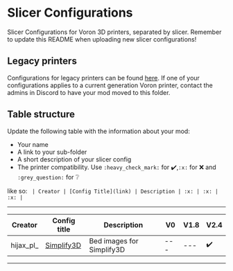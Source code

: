 # Slicer Configurations

Slicer Configurations for Voron 3D printers, separated by slicer.
Remember to update this README when uploading new slicer configurations!

## Legacy printers

Configurations for legacy printers can be found [here](../legacy_printers/slicer_configurations). 
If one of your configurations applies to a current generation Voron printer, contact the admins in 
Discord to have your mod moved to this folder.

## Table structure

Update the following table with the information about your mod:
- Your name
- A link to your sub-folder
- A short description of your slicer config
- The printer compatibility. Use `:heavy_check_mark:` for :heavy_check_mark:,`:x:` for :x: and `:grey_question:` for :grey_question:

like so:
`
| Creator | [Config Title](link) | Description | :x: | :x: | :x: |`

---

| Creator | Config title | Description | V0 | V1.8 | V2.4 |
| --- | --- | --- | --- | --- | --- |
| hijax_pl_ | [Simplify3D](Simplify3D/hijax_pl) | Bed images for Simplify3D | --- | --- | :heavy_check_mark: |
---
